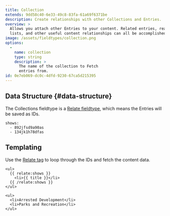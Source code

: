 ```yaml
---
title: Collection
extends: 9dd58c40-6e33-49c8-83fa-61a69f6371be
description: Create relationships with other Collections and Entries.
overview: >
  Allows you attach other Entries to your content. Related entries, read-next
  lists, and other useful content relationships can all be accomplished here.
image: /assets/fieldtypes/collection.png
options:
  -
    name: collection
    type: string
    description: >
      The name of the collection to Fetch
      entries from.
id: 0e7eb069-dc0c-4dfd-9230-67ca5d215395
---
```

## Data Structure {#data-structure}

The Collections fieldtype is a [Relate fieldtype](/fieldtypes/relate), which means the Entries will be saved as IDs.

``` .language-yaml
shows:
  - 892jfsd9a90as
  - 134jk1h78dfas
```

## Templating

Use the [Relate tag](/tags/relate) to loop through the IDs and fetch the content data.

```
<ul>
  {{ relate:shows }}
    <li>{{ title }}</li>
  {{ /relate:shows }}
</ul>
```

``` .language-output
<ul>
  <li>Arrested Development</li>
  <li>Parks and Recreation</li>
</ul>
```
